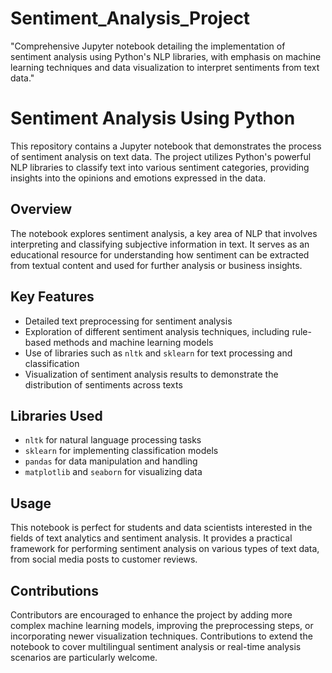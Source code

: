 # Sentiment_Analysis_Project
"Comprehensive Jupyter notebook detailing the implementation of sentiment analysis using Python's NLP libraries, with emphasis on machine learning techniques and data visualization to interpret sentiments from text data."

# Sentiment Analysis Using Python

This repository contains a Jupyter notebook that demonstrates the process of sentiment analysis on text data. The project utilizes Python's powerful NLP libraries to classify text into various sentiment categories, providing insights into the opinions and emotions expressed in the data.

## Overview
The notebook explores sentiment analysis, a key area of NLP that involves interpreting and classifying subjective information in text. It serves as an educational resource for understanding how sentiment can be extracted from textual content and used for further analysis or business insights.

## Key Features
- Detailed text preprocessing for sentiment analysis
- Exploration of different sentiment analysis techniques, including rule-based methods and machine learning models
- Use of libraries such as `nltk` and `sklearn` for text processing and classification
- Visualization of sentiment analysis results to demonstrate the distribution of sentiments across texts

## Libraries Used
- `nltk` for natural language processing tasks
- `sklearn` for implementing classification models
- `pandas` for data manipulation and handling
- `matplotlib` and `seaborn` for visualizing data

## Usage
This notebook is perfect for students and data scientists interested in the fields of text analytics and sentiment analysis. It provides a practical framework for performing sentiment analysis on various types of text data, from social media posts to customer reviews.

## Contributions
Contributors are encouraged to enhance the project by adding more complex machine learning models, improving the preprocessing steps, or incorporating newer visualization techniques. Contributions to extend the notebook to cover multilingual sentiment analysis or real-time analysis scenarios are particularly welcome.

